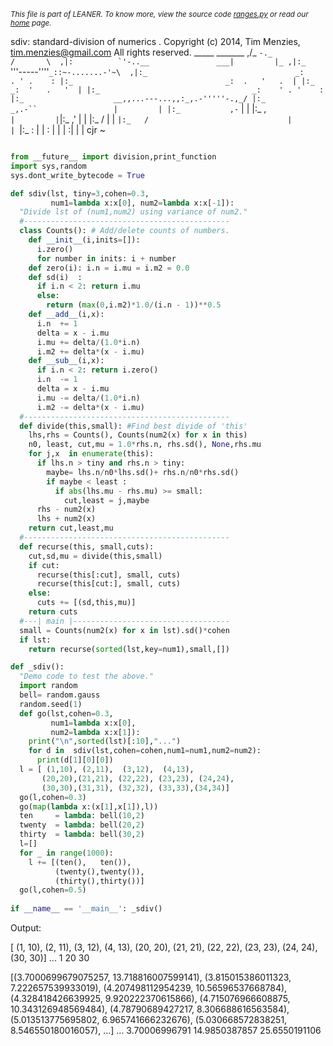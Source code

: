 
<small>_This file is part of LEANER. To know more, view the source code [ranges.py](../src/ranges.py) or read our [home](https://github.com/ai-se/leaner) page._</small>


sdiv: standard-division of numerics .
Copyright (c) 2014, Tim Menzies, tim.menzies@gmail.com
All rights reserved. 
      _____                                _______
    ,/_    ``-._                          /       \ 
   ,|:          `'-..__               ___|         |_
  ,|:_                 ``'''-----''''`_::~-.......-'~\ 
 ,|:_                                 _:    . ' .    :
 |:_                                  _:  .   '   .  |
 |:_                                  _:  '   .   '  |
 |:_                                  _:    ' . '    :
 |:_                    __,,...---...,,:_,.-'''''-.,_/
 |:_              _,.-``                 |         |
 |:_           ,-`                       |         |
 |:_         ,`                          |         |
 `|:_      ,'                            |         |
  |:_     /                              |         |
  `|:_   /                               |         |
   `|:_ :                                |         |
     \: |                                |         |
      \:|                                |         | cjr
       ~                                             

````python

from __future__ import division,print_function
import sys,random
sys.dont_write_bytecode = True

def sdiv(lst, tiny=3,cohen=0.3,
         num1=lambda x:x[0], num2=lambda x:x[-1]):
  "Divide lst of (num1,num2) using variance of num2."
  #----------------------------------------------
  class Counts(): # Add/delete counts of numbers.
    def __init__(i,inits=[]):
      i.zero()
      for number in inits: i + number 
    def zero(i): i.n = i.mu = i.m2 = 0.0
    def sd(i)  : 
      if i.n < 2: return i.mu
      else:       
        return (max(0,i.m2)*1.0/(i.n - 1))**0.5
    def __add__(i,x):
      i.n  += 1
      delta = x - i.mu
      i.mu += delta/(1.0*i.n)
      i.m2 += delta*(x - i.mu)
    def __sub__(i,x):
      if i.n < 2: return i.zero()
      i.n  -= 1
      delta = x - i.mu
      i.mu -= delta/(1.0*i.n)
      i.m2 -= delta*(x - i.mu)    
  #----------------------------------------------
  def divide(this,small): #Find best divide of 'this'
    lhs,rhs = Counts(), Counts(num2(x) for x in this)
    n0, least, cut,mu = 1.0*rhs.n, rhs.sd(), None,rhs.mu
    for j,x  in enumerate(this): 
      if lhs.n > tiny and rhs.n > tiny: 
        maybe= lhs.n/n0*lhs.sd()+ rhs.n/n0*rhs.sd()
        if maybe < least :  
          if abs(lhs.mu - rhs.mu) >= small:
            cut,least = j,maybe
      rhs - num2(x)
      lhs + num2(x)    
    return cut,least,mu
  #----------------------------------------------
  def recurse(this, small,cuts):
    cut,sd,mu = divide(this,small)
    if cut: 
      recurse(this[:cut], small, cuts)
      recurse(this[cut:], small, cuts)
    else:   
      cuts += [(sd,this,mu)]
    return cuts
  #---| main |-----------------------------------
  small = Counts(num2(x) for x in lst).sd()*cohen
  if lst: 
    return recurse(sorted(lst,key=num1),small,[])

def _sdiv():
  "Demo code to test the above."
  import random
  bell= random.gauss
  random.seed(1)
  def go(lst,cohen=0.3,
         num1=lambda x:x[0],
         num2=lambda x:x[1]):
    print("\n",sorted(lst)[:10],"...")
    for d in  sdiv(lst,cohen=cohen,num1=num1,num2=num2):
      print(d[1][0][0])
  l = [ (1,10), (2,11),  (3,12),  (4,13),
       (20,20),(21,21), (22,22), (23,23), (24,24),
       (30,30),(31,31), (32,32), (33,33),(34,34)]
  go(l,cohen=0.3)
  go(map(lambda x:(x[1],x[1]),l))
  ten     = lambda: bell(10,2)
  twenty  = lambda: bell(20,2)
  thirty  = lambda: bell(30,2)
  l=[]
  for _ in range(1000): 
    l += [(ten(),   ten()), 
          (twenty(),twenty()),
          (thirty(),thirty())]
  go(l,cohen=0.5)
  
if __name__ == '__main__': _sdiv()

````
Output:

[ (1, 10),  (2, 11),  (3, 12),  (4, 13), 
 (20, 20), (21, 21), (22, 22), (23, 23), (24, 24), 
 (30, 30)] ...
1
20
30

[(3.7000699679075257, 13.718816007599141), 
 (3.815015386011323, 7.222657539933019), 
 (4.207498112954239, 10.56596537668784), 
 (4.328418426639925, 9.920222370615866), 
 (4.715076966608875, 10.343126948569484), 
 (4.78790689427217, 8.306688616563584), 
 (5.013513775695802, 6.965741666232676), 
 (5.030668572838251, 8.546550180016057), ...] ...
3.70006996791
14.9850387857
25.6550191106

````python
````
